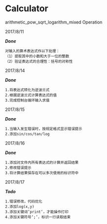 # Calculator
arithmetic_pow_sqrt_logarithm_mixed Operation

2017/8/11

***Done***

    对输入的算术表达式作以下处理：
    （1）提取其中的小数和大于一位的整数     
    （2）验证表达式的合理性：括号的对称性

2017/8/14

***Done***

    1.将表达式转化为逆波兰式
    2.根据逆波兰式计算表达式的值
    3.完成控制台循环输入求值

2017/8/15

***Done***

    1.当输入发生错误时，按规定格式显示错误提示
    2.添加sin/cos/tan/log

2017/8/16

***Done***

    1.添加对文件内所有表达式的计算并返回结果
    2.修改错误提示
    3.将计算结果保存在可以多次使用的标识符中

2017/8/17

***Todo***

    1.错误修改，代码优化
    2.添加log(x,y)
    3.添加关键词’print‘，才能操作打印
    4.添加关键符号‘;’，标识一行读取结束
